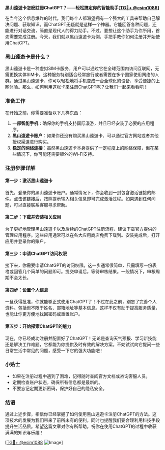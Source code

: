 **黑山遠遊卡怎麽註冊ChatGPT？——轻松搞定你的智能助手[[TG💪+ @esim1088](https://t.me/s/esim1088)]**

在当今这个信息爆炸的时代，我们每个人都渴望拥有一个强大的工具来帮助自己解决问题、获取知识。而ChatGPT无疑就是这样一个神器。它能回答各种问题，还能进行对话交流，简直是现代人的得力助手。不过，要想让这个助手为你所用，首先需要完成注册。今天，我们就以黑山遠遊卡为例，手把手教你如何注册并开始使用ChatGPT。

### 黑山遠遊卡是什么？

黑山遠遊卡是一种虚拟SIM卡服务，用户可以通过它在全球范围内访问互联网，无需更换实体SIM卡。这种服务特别适合经常旅行或者需要在多个国家使用网络的人群。通过黑山遠遊卡，你可以轻松地将手机变成一台全球化的设备，享受便捷的上网体验。那么，如何利用这张卡来注册ChatGPT呢？让我们一起来看看吧！

### 准备工作

在开始之前，你需要准备以下几样东西：

1. **一部智能手机**：确保你的手机支持国际漫游，并且已经安装了必要的应用程序。
2. **黑山遠遊卡账户**：如果你还没有购买黑山遠遊卡，可以通过官方网站或者其他授权渠道进行购买。
3. **稳定的网络连接**：虽然黑山遠遊卡本身提供了一定程度上的网络保障，但在某些情况下，你可能还需要额外的Wi-Fi支持。

### 注册步骤详解

#### 第一步：激活黑山遠遊卡

首先，登录你的黑山遠遊卡账户。通常情况下，你会收到一封包含激活链接的邮件。点击该链接后，按照提示输入相关信息即可完成激活过程。如果遇到任何问题，可以直接联系客服寻求帮助。

#### 第二步：下载并安装相关应用

为了更好地管理黑山遠遊卡以及后续的ChatGPT注册流程，建议下载官方提供的管理应用程序。这些应用通常可以在各大应用商店免费下载到。安装完成后，打开应用并登录你的账户。

#### 第三步：申请ChatGPT访问权限

接下来，你需要申请ChatGPT的访问权限。这一步通常很简单，只需填写一份表格或回答几个简单的问题即可。提交申请后，等待审核结果。一般情况下，审核周期不会太长。

#### 第四步：设置个人信息

一旦获得批准，你就能够正式使用ChatGPT了！不过在此之前，别忘了完善个人资料。包括但不限于姓名、邮箱地址等基本信息。这样不仅有助于提高服务质量，也能让你更方便地找回密码或重置账户。

#### 第五步：开始探索ChatGPT的魅力

现在，你已经成功注册并配置好了ChatGPT！无论是查询天气预报、学习新技能还是解决工作难题，它都能为你提供及时有效的解决方案。不妨试试向它提问一些日常生活中常见的问题，感受一下它的强大功能吧！

### 小贴士

- 如果在注册过程中遇到了困难，记得随时查阅官方文档或咨询客服人员。
- 定期检查账户状态，确保所有信息都是最新的。
- 不要忘记定期更新密码，保护好自己的隐私安全。

### 结语

通过上述步骤，相信你已经掌握了如何使用黑山遠遊卡注册ChatGPT的方法。这项技术的发展为我们带来了前所未有的便利，同时也提醒我们要合理利用科技手段提升生活品质。希望这篇文章对你有所帮助，祝你在使用ChatGPT的过程中收获满满的知识与乐趣！

[[TG💪+ @esim1088](https://t.me/s/esim1088) ![Image](https://i.postimg.cc/4NQfJmqS/Snipaste-2025-05-13-00-14-12.png)]